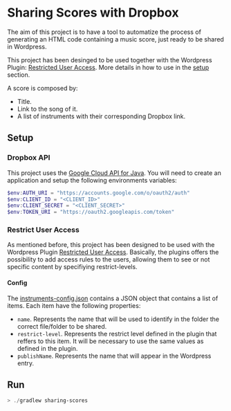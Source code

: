 # Sharing Scores with Dropbox

The aim of this project is to have a tool to automatize the process of generating an HTML code containing a music score, just ready to be shared in Wordpress.

This project has been desinged to be used together with the Wordpress Plugin: [Restricted User Access](https://es.wordpress.org/plugins/restrict-user-access/). 
More details in how to use in the [setup](#setup) section.

A score is composed by:
  - Title.
  - Link to the song of it.
  - A list of instruments with their corresponding Dropbox link.
  
## Setup

### Dropbox API

This project uses the [Google Cloud API for Java]([https://www.dropbox.com/developers/documentation/python](https://developers.google.com/drive/api/guides/about-sdk?hl=es-419)). 
You will need to create an application and setup the following environments variables:

```powershell
$env:AUTH_URI = "https://accounts.google.com/o/oauth2/auth"
$env:CLIENT_ID = "<CLIENT_ID>"
$env:CLIENT_SECRET = "<CLIENT_SECRET>"
$env:TOKEN_URI = "https://oauth2.googleapis.com/token"
```

### Restrict User Access

As mentioned before, this project has been designed to be used with the Wordpress Plugin [Restricted User Access](https://es.wordpress.org/plugins/restrict-user-access/).
Basically, the plugins offers the possibility to add access rules to the users, allowing them to see or not specific content by specifiying restrict-levels.

#### Config

The [instruments-config.json](src/main/resources/instruments-config.json) contains a JSON object that contains a list of items. Each item have the following properties:
- `name`. Represents the name that will be used to identify in the folder the correct file/folder to be shared.
- `restrict-level`. Represents the restrict level defined in the plugin that reffers to this item. It will be necessary to use the same values as defined in the plugin.
- `publishName`. Represents the name that will appear in the Wordpress entry.

## Run

```powershell
> ./gradlew sharing-scores
```
